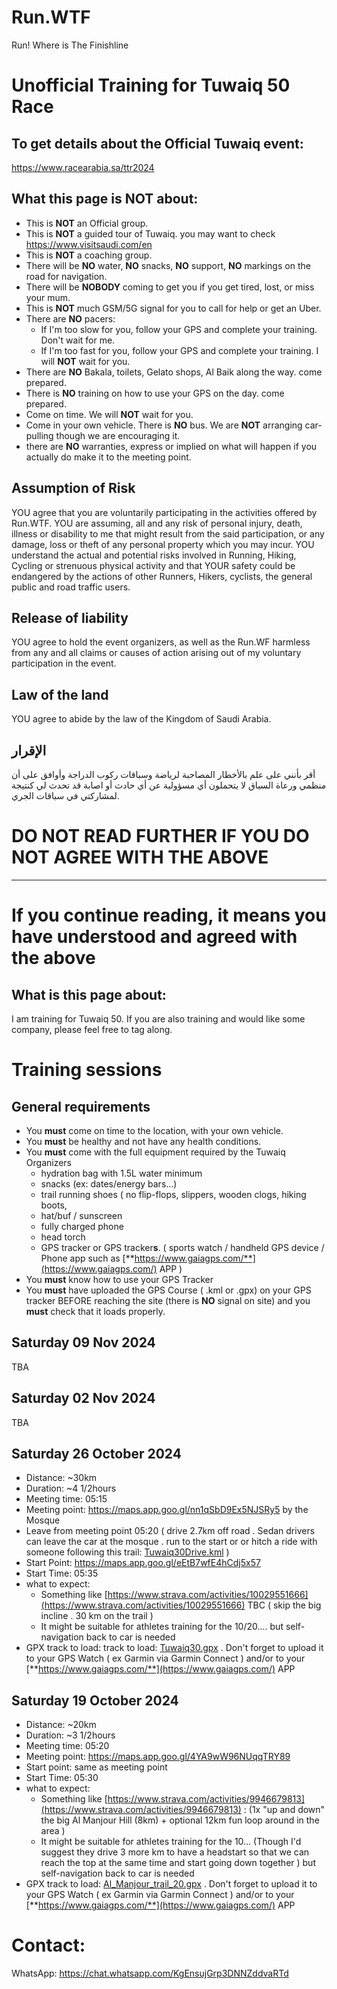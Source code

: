 # Run.WTF
Run! Where is The Finishline

# Unofficial Training for Tuwaiq 50 Race

## To get details about the Official Tuwaiq event:
https://www.racearabia.sa/ttr2024

## What this page is NOT about:

* This is **NOT** an Official group.
* This is **NOT** a guided tour of Tuwaiq. you may want to check https://www.visitsaudi.com/en 
* This is **NOT** a coaching group.
* There will be **NO** water, **NO** snacks, **NO** support, **NO** markings on the road for navigation.
* There will be **NOBODY** coming to get you if you get tired, lost, or miss your mum.
* This is **NOT** much GSM/5G signal for you to call for help or get an Uber.
* There are **NO** pacers:
  - If I'm too slow for you, follow your GPS and complete your training. Don't wait for me.
  - If I'm too fast for you, follow your GPS and complete your training. I will **NOT** wait for you.
* There are **NO** Bakala, toilets, Gelato shops, Al Baik along the way. come prepared.
* There is **NO** training on how to use your GPS on the day. come prepared.
* Come on time. We will **NOT** wait for you.
* Come in your own vehicle. There is **NO** bus. We are **NOT** arranging car-pulling though we are encouraging it.
* there are **NO** warranties, express or implied on what will happen if you actually do make it to the meeting point.

## Assumption of Risk 
YOU agree that you are voluntarily participating in the activities offered by Run.WTF.
YOU are assuming, all and any risk of personal injury, death, illness or disability to me that might result from the said participation, or any damage, loss or theft of any personal property which you may incur.
YOU understand the actual and potential risks involved in Running, Hiking, Cycling or strenuous physical activity and that YOUR safety could be endangered by the actions of other Runners, Hikers, cyclists,  the general public and road traffic users. 

## Release of liability

YOU agree to hold the event organizers, as well as the Run.WF harmless from any and all claims or causes of action arising out of my voluntary participation in the event.

## Law of the land
YOU agree to abide by the law of the Kingdom of Saudi Arabia.


## الإقرار

أقر بأنني على علم بالأخطار المصاحبة لرياضة وسباقات ركوب الدراجة وأوافق على أن منظمي ورعاة السباق
لا يتحملون أي مسؤولية عن أي حادث أو اصابة قد تحدث لي كنتيجة لمشاركتي في سباقات الجري.

# DO NOT READ FURTHER IF YOU DO NOT AGREE WITH THE ABOVE 
---


# If you continue reading, it means you have understood and agreed with the above 

## What is this page about:
I am training for Tuwaiq 50.
If you are also training and would like some company, please feel free to tag along.

# Training sessions

## General requirements

* You **must** come on time to the location, with your own vehicle.
* You **must** be healthy and not have any health conditions.
* You **must** come with the full equipment required by the Tuwaiq Organizers
   - hydration bag with 1.5L water minimum
   - snacks (ex: dates/energy bars...) 
   - trail running shoes ( no flip-flops, slippers, wooden clogs, hiking boots, 
   - hat/buf / sunscreen
   - fully charged phone
   - head torch
   - GPS tracker or GPS tracker**s**. ( sports watch  / handheld GPS device / Phone app such as [**https://www.gaiagps.com/**](https://www.gaiagps.com/) APP     )  
*  You **must** know how to use your GPS Tracker
*  You **must** have uploaded the GPS Course ( .kml or .gpx) on your GPS tracker BEFORE reaching the site (there is **NO** signal on site) and you **must** check that it loads properly.

  
## Saturday 09 Nov 2024
TBA

## Saturday 02 Nov 2024
TBA

## Saturday 26 October 2024

- Distance: ~30km
- Duration: ~4 1/2hours
- Meeting time: 05:15
- Meeting point: https://maps.app.goo.gl/nn1qSbD9Ex5NJSRy5 by the Mosque 
- Leave from meeting point 05:20 ( drive 2.7km off road . Sedan drivers can leave the car at the mosque . run to the start or or hitch a ride with someone following this trail: [Tuwaiq30Drive.kml](/Tuwaiq30Drive.kml) ) 
- Start Point: https://maps.app.goo.gl/eEtB7wfE4hCdj5x57
- Start Time: 05:35
- what to expect:
   - Something like [https://www.strava.com/activities/10029551666](https://www.strava.com/activities/10029551666)  TBC ( skip the big incline . 30 km on the trail ) 
   - It might be suitable for athletes training for the 10/20.... but self-navigation back to car is needed 
- GPX track to load: track to load: [Tuwaiq30.gpx](/Tuwaiq30.gpx) . Don't forget to upload it to your GPS Watch ( ex Garmin  via Garmin Connect ) and/or to your  [**https://www.gaiagps.com/**](https://www.gaiagps.com/) APP
 
## Saturday 19 October 2024

- Distance: ~20km
- Duration: ~3 1/2hours
- Meeting time: 05:20
- Meeting point: https://maps.app.goo.gl/4YA9wW96NUqqTRY89
- Start point: same as meeting point
- Start Time: 05:30 
- what to expect:
   - Something like [https://www.strava.com/activities/9946679813](https://www.strava.com/activities/9946679813)  : (1x "up and down" the big Al Manjour Hill (8km) + optional 12km fun loop around in the area )
   - It might be suitable for athletes training for the 10... (Though I'd suggest they drive 3 more km to have a headstart so that we can reach the top at the same time and start going down together ) but self-navigation back to car is needed 
- GPX track to load: [Al_Manjour_trail_20.gpx](/Al_Manjour_trail_20.gpx) . Don't forget to upload it to your GPS Watch ( ex Garmin  via Garmin Connect ) and/or to your  [**https://www.gaiagps.com/**](https://www.gaiagps.com/) APP  



# Contact:
WhatsApp: https://chat.whatsapp.com/KgEnsujGrp3DNNZddvaRTd  
